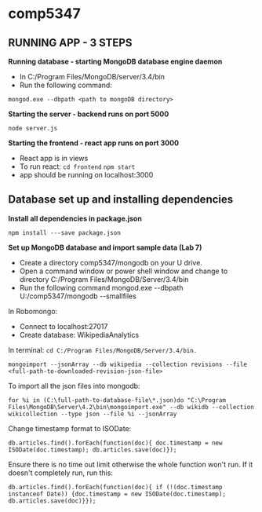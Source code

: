 # comp5347

## RUNNING APP - 3 STEPS ##

**Running database - starting MongoDB database engine daemon**

* In C:/Program Files/MongoDB/server/3.4/bin 
* Run the following command:

``` mongod.exe --dbpath <path to mongoDB directory> ```

**Starting the server - backend runs on port 5000** 

``` node server.js ```

**Starting the frontend - react app runs on port 3000**

* React app is in views
* To run react:
``` cd frontend ```
``` npm start ```
* app should be running on localhost:3000

## Database set up and installing dependencies 

**Install all dependencies in package.json**

```npm install ---save package.json```

**Set up MongoDB database and import sample data (Lab 7)**

* Create a directory comp5347/mongodb on your U drive.
* Open a command window or power shell window and change to directory C:/Program Files/MongoDB/Server/3.4/bin
* Run the following command mongod.exe --dbpath U:/comp5347/mongodb --smallfiles

In Robomongo:
* Connect to localhost:27017
* Create database: WikipediaAnalytics

In terminal:
```cd C:/Program Files/MongoDB/Server/3.4/bin.```

```mongoimport --jsonArray --db wikipedia --collection revisions --file <full-path-to-downloaded-revision-json-file>```


To import all the json files into mongodb:

```for %i in (C:\full-path-to-database-file\*.json)do "C:\Program Files\MongoDB\Server\4.2\bin\mongoimport.exe" --db wikidb --collection wikicollection --type json --file %i --jsonArray```

Change timestamp format to ISODate:

```db.articles.find().forEach(function(doc){ doc.timestamp = new ISODate(doc.timestamp); db.articles.save(doc)});```

Ensure there is no time out limit otherwise the whole function won't run. If it doesn't completely run, run this:

```db.articles.find().forEach(function(doc){ if (!(doc.timestamp instanceof Date)) {doc.timestamp = new ISODate(doc.timestamp); db.articles.save(doc)}});```
